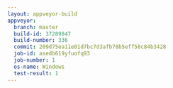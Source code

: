 ```yaml
---
layout: appveyor-build
appveyor:
  branch: master
  build-id: 37289847
  build-number: 336
  commit: 209d75ea11e01d7bc7d3afb78b5eff58c84b3428
  job-id: asedb619yfuofq93
  job-number: 1
  os-name: Windows
  test-result: 1
---
```

